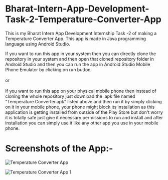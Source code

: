# Bharat-Intern-App-Development-Task-2-Temperature-Converter-App
This is my Bharat Intern App Development Internship Task -2 of making a Temperature Converter App. This app is made in Java programming language using Android Studio.

If you want to run this app in your system then you can directly clone the repository in your system and then open that cloned repository folder in Android Studio and then you can run the app in Android Studio Mobile Phone Emulator by clicking on run button. \
\
or \
\
If you want to run this app on your physical mobile phone then instead of cloning the whole repository just download the .apk file named "Temperature Converter.apk" listed above and then run it by simply clicking on it in your mobile phone, your phone might block its installation as this application is getting installed from outside of the Play Store but don't worry it is totally safe just give it necessary permissions to run and install and after installation you can simply use it like any other app you use in your mobile phone.

# Screenshots of the App:-

![Temperature Converter App](https://github.com/ALAG11/Bharat-Intern-App-Development-Task-2-Temperature-Converter-App/assets/96953120/3233066b-54cc-4907-a11b-a4861ccec4b1)

![Temperature Converter App 1](https://github.com/ALAG11/Bharat-Intern-App-Development-Task-2-Temperature-Converter-App/assets/96953120/b6432781-3052-47e2-a866-67aaafdca32f)
